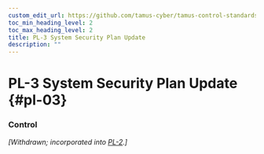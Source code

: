 ```yaml
---
custom_edit_url: https://github.com/tamus-cyber/tamus-control-standards/tree/main/content/tamus.edu/TAMUS_profile.xml
toc_min_heading_level: 2
toc_max_heading_level: 2
title: PL-3 System Security Plan Update
description: ""
---
```


# PL-3 System Security Plan Update {#pl-03}

### Control

<em>[Withdrawn; incorporated into [PL-2](/catalog/pl/pl-02#pl-02).]</em>

